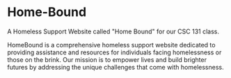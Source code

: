 # Home-Bound
A Homeless Support Website called "Home Bound" for our CSC 131 class.

HomeBound is a comprehensive homeless support website dedicated to providing assistance and resources for individuals facing homelessness or those on the brink. Our mission is to empower lives and build brighter futures by addressing the unique challenges that come with homelessness.
